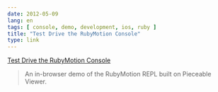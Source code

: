 ```yaml
---
date: 2012-05-09
lang: en
tags: [ console, demo, development, ios, ruby ]
title: "Test Drive the RubyMotion Console"
type: link
---
```


[Test Drive the RubyMotion
Console](https://www.pieceable.com/rubymotion-console)

> An in-browser demo of the RubyMotion REPL built on Pieceable Viewer.

